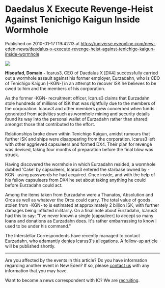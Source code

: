 # Daedalus X Execute Revenge-Heist Against Tenichigo Kaigun Inside Wormhole
Published on 2010-01-17T19:42:13 at https://universe.eveonline.com/new-eden-news/daedalus-x-execute-revenge-heist-against-tenichigo-kaigun-inside-wormhole

![](http://www.eve-ic.net/media/assets/icarticlebanner.png)  
  
 **Hisoufad, Domain -** Icarus3, CEO of Daedalus X [DX4] successfully carried out a wormhole assault against his former employer, Eurzadahn, who is CEO of Tenichigo Kaigun [-KGN-] in an attempt to recover ISK he believes to be owed to him and the members of his corporation.   
  
As the former -KGN- recruitment officer, Icarus3 claims that Eurzadahn stole hundreds of millions of ISK that was rightfully due to the members of the corporation. Icarus3 and other members grew concerned when funds generated from activities such as wormhole mining and security details found its way into the personal wallet of Eurzadahn rather than shared amongst those that contributed to the effort.  
  
Relationships broke down within Tenichigo Kaigun, amidst rumours that further ISK and ships were disappearing from the corporation. Icarus3 left with other aggrieved capsuleers and formed DX4. Their plan for revenge was devised, taking four months of preparation before the final blow was struck.   
  
Having discovered the wormhole in which Eurzadahn resided, a wormhole dubbed 'Cake' by capsuleers, Icarus3 entered the starbase owned by -KGN- using passwords he had acquired. Once inside, and with the help of his fellow capsuleers from DX4 he set about taking anything he could before Eurzadahn could act.   
  
Among the items taken from Eurzadahn were a Thanatos, Absolution and Orca as well as whatever the Orca could carry. The total value of goods stolen from -KGN- to is estimated at approximately 2 billion ISK, with further damages being inflicted militarily. On a final note about Eurzadahn, Icarus3 had this to say: "I've never known a single [capsuleer] to accept so many loans and donations as Eurzadahn does. It's rather embarrassing to know I used to be under his command."   
  
The Interstellar Correspondents have recently managed to contact Eurzadahn, who adamantly denies Icarus3's allegations. A follow-up article will be published shortly.

* * *

Are you affected by the events in this article? Do you have information regarding another event in New Eden? If so, please [contact us](http://myeve.eve-online.com/news.asp?a=submitrp) with any information that you may have.  
  
Want to become a news correspondent with IC? We are [recruiting](http://www.eveonline.com/isd.asp).
